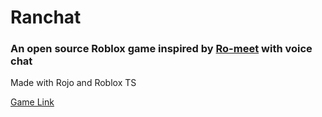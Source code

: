 # Ranchat
### An open source Roblox game inspired by [Ro-meet](https://www.roblox.com/games/6062977619/Ro-meet-Chat-with-Robloxians) with voice chat

Made with Rojo and Roblox TS

[Game Link](https://www.roblox.com/games/9049779290/)
